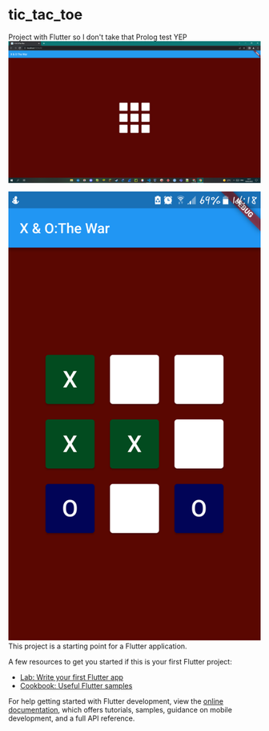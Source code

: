 # tic_tac_toe

Project with Flutter so I don't take that Prolog test YEP
![MoreText](https://github.com/Pridwen/tic_tac_toe/blob/master/SS%20PC.png?raw=true)





![Text](https://github.com/Pridwen/tic_tac_toe/blob/master/SS%20Phone.png?raw=true)
This project is a starting point for a Flutter application.

A few resources to get you started if this is your first Flutter project:

- [Lab: Write your first Flutter app](https://docs.flutter.dev/get-started/codelab)
- [Cookbook: Useful Flutter samples](https://docs.flutter.dev/cookbook)

For help getting started with Flutter development, view the
[online documentation](https://docs.flutter.dev/), which offers tutorials,
samples, guidance on mobile development, and a full API reference.

